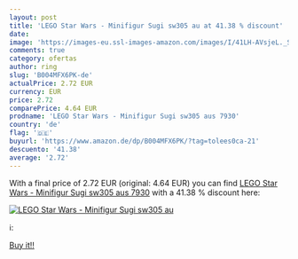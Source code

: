 ```yaml
---
layout: post
title: 'LEGO Star Wars - Minifigur Sugi sw305 au at 41.38 % discount'
date: 
image: 'https://images-eu.ssl-images-amazon.com/images/I/41LH-AVsjeL._SL200_.jpg'
comments: true
category: ofertas
author: ring
slug: 'B004MFX6PK-de'
actualPrice: 2.72 EUR
currency: EUR
price: 2.72
comparePrice: 4.64 EUR
prodname: 'LEGO Star Wars - Minifigur Sugi sw305 aus 7930'
country: 'de'
flag: '🇩🇪'
buyurl: 'https://www.amazon.de/dp/B004MFX6PK/?tag=tolees0ca-21'
descuento: '41.38'
average: '2.72'
---
```


With a final price of 2.72 EUR (original: 4.64 EUR) you can find [LEGO Star Wars - Minifigur Sugi sw305 aus 7930](https://www.amazon.de/dp/B004MFX6PK/?tag=tolees0ca-21) with a  41.38 % discount here:

[![LEGO Star Wars - Minifigur Sugi sw305 au](https://images-eu.ssl-images-amazon.com/images/I/41LH-AVsjeL._SL200_.jpg)](https://www.amazon.de/dp/B004MFX6PK/?tag=tolees0ca-21)

ℹ️:


[Buy it!!](https://www.amazon.de/dp/B004MFX6PK/?tag=tolees0ca-21)
